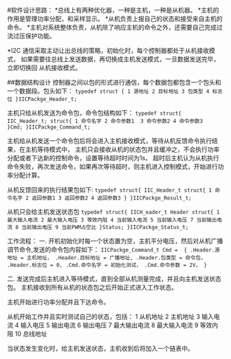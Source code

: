 #软件设计思路：
*总线上有两种优化器，一种是主机，一种是从机器。
*主机的作用是管理功率分配，和采样显示。
*从机负责上报自己的状态和接受来自主机的命令。
*主机对系统整体负责，从机除了响应主机的命令之外，还需要自己完成过流过压保护功能。

*I2C 通信采取主动让出总线的策略，初始化时，每个控制器都处于从机接收模式，
如果需要往总线上发送数据，再切换成主机发送模式，一旦数据发送完毕，立即切换回
从机接收模式。

##数据结构设计
控制器之间以包的形式进行通信，每个数据包都包含一个包头和一个数据段。包头如下：
`typedef struct {
	1 源地址
	2 目标地址
	3 包类型
	4 标志位
}IICPackge_Header_t;`

主机只给从机发送为命令包，命令包结构如下：
`typedef struct{
	 IIC_Header_t;
	struct{
	  1 命令名字
	  2 命令参数1 
	  3 命令参数2
	  4 命令参数3		
	}Cmd;
}IICPackge_Command_t;`


主机给从机发送一个命令包后将会进入主机接收模式，等待从机反馈命令执行结果，在主机等待模式中，
主机只会接收从机的状态包并且缓冲之，不会执行功率分配或者下达新的控制命令，设置等待超时时间为1s，
超时后主机认为从机执行命令失败，再次发送命令，如果再次等待超时，则主机进入控制模式，开始进行功率分配计算。


从机反馈回来的执行结果包如下:
`typedef struct{
	IIC_Header_t
	struct{
	  1 命令名字
	  2 返回参数1
	  3 返回参数2
	  4 返回参数3
	}
}IICPackge_Result_t;`


从机只会给主机发送状态包
`typedef struct{
	 IICH_eader_t Header
	struct{
		1 最大输入电流
		2 最大输入电压
		3 等效内阻
		4 当前输入电流
		5 当前输入电压
		7 当前输出电流
		8 当前输出电压
		9 当前PWM占空比
	}Status;
}IICPackge_Status_t;`


工作流程：
一. 开机初始化时每一个状态置为空，主机平分电压，然后对从机广播调节命令,发送的命令包内容如下：
`IICPackge_Command_t Cmd = 
{
	.Header.源地址 = 主机地址，
	.Header.目标地址 = 广播地址,
	.Header.包类型 = 命令包，
	.Header.标志位 = 0,
	.Cmd.命令名字 = 初始化测试，
	.Cmd.命令参数 = 2V，
} `

二. 发送完成后主机进入等待模式，直到全部从机测量完成，并且向主机发送状态包。
主机接收到所有从机的状态包之后开始正式进入工作状态。

主机开始进行功率分配并且下达命令。

从机开始工作并且实时测试自己的状态，包括：
1  从机地址
2  主机地址
3  输入电流
4  输入电压
5  输出电流
6  输出电压
7  最大输出电流
8  最大输入电流
9  等效内阻
10 总线地址 

当状态发生变化时，给主机发送状态，主机收到后将加入一个链表中。